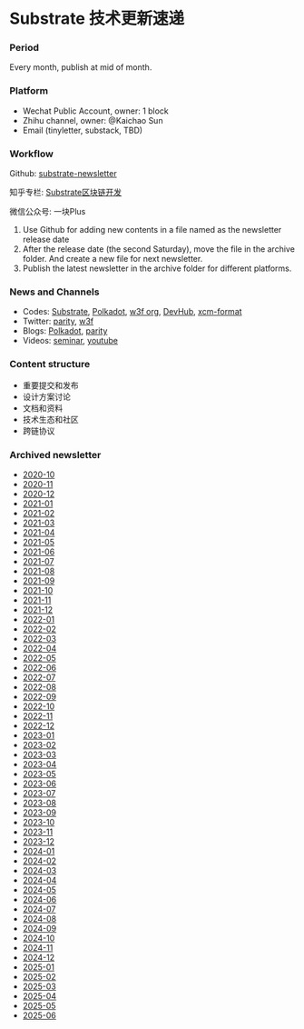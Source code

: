 # Substrate 技术更新速递

### Period

Every month, publish at mid of month.

### Platform

- Wechat Public Account, owner: 1 block
- Zhihu channel, owner: @Kaichao Sun
- Email (tinyletter, substack, TBD)

### Workflow

Github: [substrate-newsletter](https://github.com/ParityAsia/substrate-newsletter)

知乎专栏: [Substrate区块链开发](https://zhuanlan.zhihu.com/substrate)

微信公众号: 一块Plus

1. Use Github for adding new contents in a file named as the newsletter release date
2. After the release date (the second Saturday), move the file in the archive folder. And create a new file for next newsletter.
3. Publish the latest newsletter in the archive folder for different platforms.

### News and Channels

- Codes: [Substrate](https://github.com/paritytech/substrate), [Polkadot](https://github.com/paritytech/polkadot), [w3f org](https://github.com/w3f/), [DevHub](https://github.com/substrate-developer-hub/), [xcm-format](https://github.com/paritytech/xcm-format/)
- Twitter: [parity](https://twitter.com/ParityTech), [w3f](https://twitter.com/web3foundation)
- Blogs: [Polkadot](https://medium.com/polkadot-network), [parity](https://www.parity.io/blog/)
- Videos: [seminar](https://www.crowdcast.io/e/substrate-seminar/), [youtube](https://www.youtube.com/channel/UCSs5vZi0U7qHLkUjF3QnaWg)

### Content structure

* 重要提交和发布
* 设计方案讨论
* 文档和资料
* 技术生态和社区
* 跨链协议

### Archived newsletter

- [2020-10](./archive/2020/2020_10.md)
- [2020-11](./archive/2020/2020_11.md)
- [2020-12](./archive/2020/2020_12.md)
- [2021-01](./archive/2021/2021_01.md)
- [2021-02](./archive/2021/2021_02.md)
- [2021-03](./archive/2021/2021_03.md)
- [2021-04](./archive/2021/2021_04.md)
- [2021-05](./archive/2021/2021_05.md)
- [2021-06](./archive/2021/2021_06.md)
- [2021-07](./archive/2021/2021_07.md)
- [2021-08](./archive/2021/2021_08.md)
- [2021-09](./archive/2021/2021_09.md)
- [2021-10](./archive/2021/2021_10.md)
- [2021-11](./archive/2021/2021_11.md)
- [2021-12](./archive/2021/2021_12.md)
- [2022-01](./archive/2022/2022_01.md)
- [2022-02](./archive/2022/2022_02.md)
- [2022-03](./archive/2022/2022_03.md)
- [2022-04](./archive/2022/2022_04.md)
- [2022-05](./archive/2022/2022_05.md)
- [2022-06](./archive/2022/2022_06.md)
- [2022-07](./archive/2022/2022_07.md)
- [2022-08](./archive/2022/2022_08.md)
- [2022-09](./archive/2022/2022_09.md)
- [2022-10](./archive/2022/2022_10.md)
- [2022-11](./archive/2022/2022_11.md)
- [2022-12](./archive/2022/2022_12.md)
- [2023-01](./archive/2023/2023_01.md)
- [2023-02](./archive/2023/2023_02.md)
- [2023-03](./archive/2023/2023_03.md)
- [2023-04](./archive/2023/2023_04.md)
- [2023-05](./archive/2023/2023_05.md)
- [2023-06](./archive/2023/2023_06.md)
- [2023-07](./archive/2023/2023_07.md)
- [2023-08](./archive/2023/2023_08.md)
- [2023-09](./archive/2023/2023_09.md)
- [2023-10](./archive/2023/2023_10.md)
- [2023-11](./archive/2023/2023_11.md)
- [2023-12](./archive/2023/2023_12.md)
- [2024-01](./archive/2024/2024_01.md)
- [2024-02](./archive/2024/2024_02.md)
- [2024-03](./archive/2024/2024_03.md)
- [2024-04](./archive/2024/2024_04.md)
- [2024-05](./archive/2024/2024_05.md)
- [2024-06](./archive/2024/2024_06.md)
- [2024-07](./archive/2024/2024_07.md)
- [2024-08](./archive/2024/2024_08.md)
- [2024-09](./archive/2024/2024_09.md)
- [2024-10](./archive/2024/2024_10.md)
- [2024-11](./archive/2024/2024_11.md)
- [2024-12](./archive/2024/2024_12.md)
- [2025-01](./archive/2025_01.md)
- [2025-02](./archive/2025_02.md)
- [2025-03](./archive/2025_03.md)
- [2025-04](./archive/2025_04.md)
- [2025-05](./archive/2025_05.md)
- [2025-06](./archive/2025_06.md)
